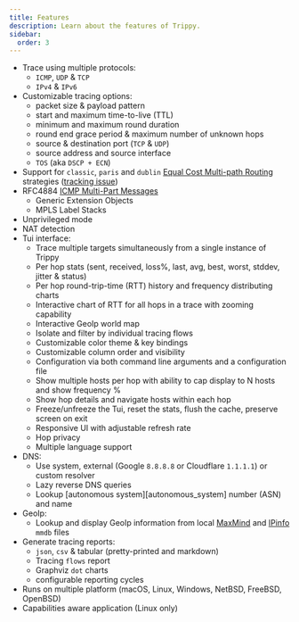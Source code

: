 ```yaml
---
title: Features
description: Learn about the features of Trippy.
sidebar:
  order: 3
---
```


- Trace using multiple protocols:
  - `ICMP`, `UDP` & `TCP`
  - `IPv4` & `IPv6`
- Customizable tracing options:
  - packet size & payload pattern
  - start and maximum time-to-live (TTL)
  - minimum and maximum round duration
  - round end grace period & maximum number of unknown hops
  - source & destination port (`TCP` & `UDP`)
  - source address and source interface
  - `TOS` (aka `DSCP + ECN`)
- Support for `classic`, `paris`
  and `dublin` [Equal Cost Multi-path Routing](https://en.wikipedia.org/wiki/Equal-cost_multi-path_routing)
  strategies ([tracking issue](https://github.com/fujiapple852/trippy/issues/274))
- RFC4884 [ICMP Multi-Part Messages](https://datatracker.ietf.org/doc/html/rfc4884)
  - Generic Extension Objects
  - MPLS Label Stacks
- Unprivileged mode
- NAT detection
- Tui interface:
  - Trace multiple targets simultaneously from a single instance of Trippy
  - Per hop stats (sent, received, loss%, last, avg, best, worst, stddev, jitter & status)
  - Per hop round-trip-time (RTT) history and frequency distributing charts
  - Interactive chart of RTT for all hops in a trace with zooming capability
  - Interactive GeoIp world map
  - Isolate and filter by individual tracing flows
  - Customizable color theme & key bindings
  - Customizable column order and visibility
  - Configuration via both command line arguments and a configuration file
  - Show multiple hosts per hop with ability to cap display to N hosts and show frequency %
  - Show hop details and navigate hosts within each hop
  - Freeze/unfreeze the Tui, reset the stats, flush the cache, preserve screen on exit
  - Responsive UI with adjustable refresh rate
  - Hop privacy
  - Multiple language support
- DNS:
  - Use system, external (Google `8.8.8.8` or Cloudflare `1.1.1.1`) or custom resolver
  - Lazy reverse DNS queries
  - Lookup [autonomous system][autonomous_system] number (ASN) and name
- GeoIp:
  - Lookup and display GeoIp information from local [MaxMind](https://www.maxmind.com)
    and [IPinfo](https://ipinfo.io) `mmdb` files
- Generate tracing reports:
  - `json`, `csv` & tabular (pretty-printed and markdown)
  - Tracing `flows` report
  - Graphviz `dot` charts
  - configurable reporting cycles
- Runs on multiple platform (macOS, Linux, Windows, NetBSD, FreeBSD, OpenBSD)
- Capabilities aware application (Linux only)
